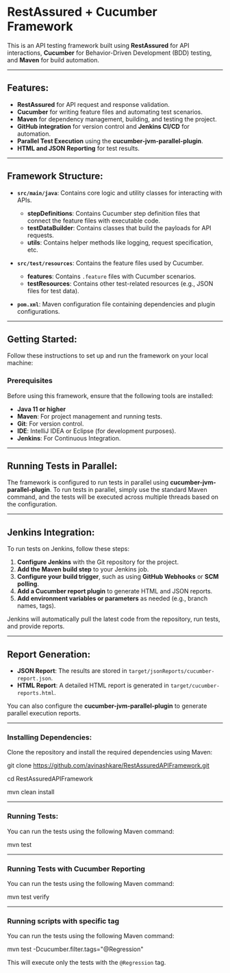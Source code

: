 # RestAssured + Cucumber Framework

This is an API testing framework built using **RestAssured** for API interactions, **Cucumber** for Behavior-Driven Development (BDD) testing, and **Maven** for build automation.

---

## Features:

- **RestAssured** for API request and response validation.
- **Cucumber** for writing feature files and automating test scenarios.
- **Maven** for dependency management, building, and testing the project.
- **GitHub integration** for version control and **Jenkins CI/CD** for automation.
- **Parallel Test Execution** using the **cucumber-jvm-parallel-plugin**.
- **HTML and JSON Reporting** for test results.

---

## Framework Structure:

- **`src/main/java`**: Contains core logic and utility classes for interacting with APIs.
  - **stepDefinitions**: Contains Cucumber step definition files that connect the feature files with executable code.
  - **testDataBuilder**: Contains classes that build the payloads for API requests.
  - **utils**: Contains helper methods like logging, request specification, etc.

- **`src/test/resources`**: Contains the feature files used by Cucumber.
  - **features**: Contains `.feature` files with Cucumber scenarios.
  - **testResources**: Contains other test-related resources (e.g., JSON files for test data).

- **`pom.xml`**: Maven configuration file containing dependencies and plugin configurations.

---

## Getting Started:

Follow these instructions to set up and run the framework on your local machine:

### Prerequisites

Before using this framework, ensure that the following tools are installed:

- **Java 11 or higher**
- **Maven**: For project management and running tests.
- **Git**: For version control.
- **IDE**: IntelliJ IDEA or Eclipse (for development purposes).
- **Jenkins**: For Continuous Integration.

---

## Running Tests in Parallel:

The framework is configured to run tests in parallel using **cucumber-jvm-parallel-plugin**. To run tests in parallel, simply use the standard Maven command, and the tests will be executed across multiple threads based on the configuration.

---

## Jenkins Integration:

To run tests on Jenkins, follow these steps:

1. **Configure Jenkins** with the Git repository for the project.
2. **Add the Maven build step** to your Jenkins job.
3. **Configure your build trigger**, such as using **GitHub Webhooks** or **SCM polling**.
4. **Add a Cucumber report plugin** to generate HTML and JSON reports.
5. **Add environment variables or parameters** as needed (e.g., branch names, tags).

Jenkins will automatically pull the latest code from the repository, run tests, and provide reports.

---

## Report Generation:

- **JSON Report**: The results are stored in `target/jsonReports/cucumber-report.json`.
- **HTML Report**: A detailed HTML report is generated in `target/cucumber-reports.html`.

You can also configure the **cucumber-jvm-parallel-plugin** to generate parallel execution reports.

---

### Installing Dependencies:

Clone the repository and install the required dependencies using Maven:

git clone https://github.com/avinashkare/RestAssuredAPIFramework.git

cd RestAssuredAPIFramework

mvn clean install

---

### Running Tests:

You can run the tests using the following Maven command:

mvn test

---

### Running Tests with Cucumber Reporting

You can run the tests using the following Maven command:

mvn test verify

---

### Running scripts with specific tag

You can run the tests using the following Maven command:

mvn test -Dcucumber.filter.tags="@Regression"

This will execute only the tests with the `@Regression` tag.


